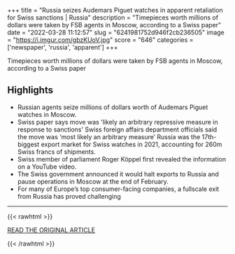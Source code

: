 +++
title = "Russia seizes Audemars Piguet watches in apparent retaliation for Swiss sanctions | Russia"
description = "Timepieces worth millions of dollars were taken by FSB agents in Moscow, according to a Swiss paper"
date = "2022-03-28 11:12:57"
slug = "6241981752d946f2cb236505"
image = "https://i.imgur.com/gbzKUoV.jpg"
score = "646"
categories = ['newspaper', 'russia', 'apparent']
+++

Timepieces worth millions of dollars were taken by FSB agents in Moscow, according to a Swiss paper

## Highlights

- Russian agents seize millions of dollars worth of Audemars Piguet watches in Moscow.
- Swiss paper says move was 'likely an arbitrary repressive measure in response to sanctions' Swiss foreign affairs department officials said the move was ‘most likely an arbitrary measure’ Russia was the 17th-biggest export market for Swiss watches in 2021, accounting for 260m Swiss francs of shipments.
- Swiss member of parliament Roger Köppel first revealed the information on a YouTube video.
- The Swiss government announced it would halt exports to Russia and pause operations in Moscow at the end of February.
- For many of Europe’s top consumer-facing companies, a fullscale exit from Russia has proved challenging

---

{{< rawhtml >}}
  <p class="article-category">
    <a target="_blank" href="https://www.theguardian.com/world/2022/mar/27/russia-seizes-audemars-piguet-watches-in-apparent-retaliation-for-swiss-sanctions">READ THE ORIGINAL ARTICLE</a>
  </p>
{{< /rawhtml >}}
